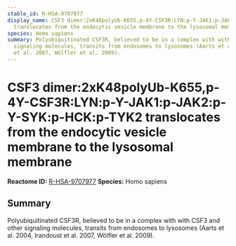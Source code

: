 ```yaml
---
stable_id: R-HSA-9707977
display_name: CSF3 dimer:2xK48polyUb-K655,p-4Y-CSF3R:LYN:p-Y-JAK1:p-JAK2:p-Y-SYK:p-HCK:p-TYK2
  translocates from the endocytic vesicle membrane to the lysosomal membrane
species: Homo sapiens
summary: Polyubiquitinated CSF3R, believed to be in a complex with with CSF3 and other
  signaling molecules, transits from endosomes to lysosomes (Aarts et al. 2004, Irandoust
  et al. 2007, Wölfler et al. 2009).
---
```


# CSF3 dimer:2xK48polyUb-K655,p-4Y-CSF3R:LYN:p-Y-JAK1:p-JAK2:p-Y-SYK:p-HCK:p-TYK2 translocates from the endocytic vesicle membrane to the lysosomal membrane
**Reactome ID:** [R-HSA-9707977](https://reactome.org/content/detail/R-HSA-9707977)
**Species:** Homo sapiens

## Summary

Polyubiquitinated CSF3R, believed to be in a complex with with CSF3 and other signaling molecules, transits from endosomes to lysosomes (Aarts et al. 2004, Irandoust et al. 2007, Wölfler et al. 2009).
